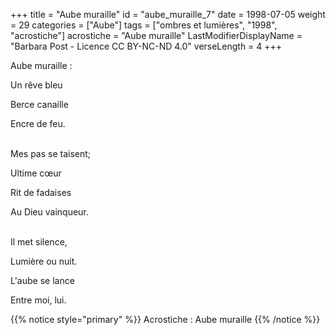 +++
title = "Aube muraille"
id = "aube_muraille_7"
date = 1998-07-05
weight = 29
categories = ["Aube"]
tags = ["ombres et lumières", "1998", "acrostiche"]
acrostiche = "Aube muraille"
LastModifierDisplayName = "Barbara Post - Licence CC BY-NC-ND 4.0"
verseLength = 4
+++

Aube muraille :

Un rêve bleu

Berce canaille

Encre de feu.

 \
Mes pas se taisent;

Ultime cœur

Rit de fadaises

Au Dieu vainqueur.

 \
Il met silence,

Lumière ou nuit.

L'aube se lance

Entre moi, lui.

{{% notice style="primary" %}}
Acrostiche : Aube muraille
{{% /notice %}}
